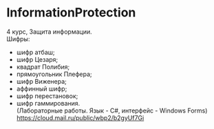 # InformationProtection
4 курс, Защита информации.  
Шифры:  
- шифр атбаш;
- шифр Цезаря;
- квадрат Полибия;
- прямоугольник Плефера;
- шифр Виженера;
- аффинный шифр;
- шифр перестановок;
- шифр гаммирования.  
(Лабораторные работы. Язык - С#, интерфейс - Windows Forms)  
https://cloud.mail.ru/public/wbp2/b2gyUf7Gi

